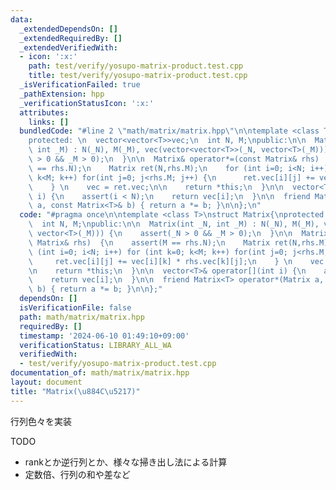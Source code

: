 ```yaml
---
data:
  _extendedDependsOn: []
  _extendedRequiredBy: []
  _extendedVerifiedWith:
  - icon: ':x:'
    path: test/verify/yosupo-matrix-product.test.cpp
    title: test/verify/yosupo-matrix-product.test.cpp
  _isVerificationFailed: true
  _pathExtension: hpp
  _verificationStatusIcon: ':x:'
  attributes:
    links: []
  bundledCode: "#line 2 \"math/matrix/matrix.hpp\"\n\ntemplate <class T>\nstruct Matrix{\n\
    protected: \n  vector<vector<T>>vec;\n  int N, M;\npublic:\n\n  Matrix(int _N,\
    \ int _M) : N(_N), M(_M), vec(vector<vector<T>>(_N, vector<T>(_M))) {\n    assert(_N\
    \ > 0 && _M > 0);\n  }\n\n  Matrix& operator*=(const Matrix& rhs)  {\n    assert(M\
    \ == rhs.N);\n    Matrix ret(N,rhs.M);\n    for (int i=0; i<N; i++) for (int k=0;\
    \ k<M; k++) for(int j=0; j<rhs.M; j++) {\n      ret.vec[i][j] += vec[i][k] * rhs.vec[k][j];\n\
    \    } \n    vec = ret.vec;\n\n    return *this;\n  }\n\n  vector<T>& operator[](int\
    \ i) {\n    assert(i < N);\n    return vec[i];\n  }\n\n  friend Matrix<T> operator*(Matrix\
    \ a, const Matrix<T>& b) { return a *= b; }\n\n};\n"
  code: "#pragma once\n\ntemplate <class T>\nstruct Matrix{\nprotected: \n  vector<vector<T>>vec;\n\
    \  int N, M;\npublic:\n\n  Matrix(int _N, int _M) : N(_N), M(_M), vec(vector<vector<T>>(_N,\
    \ vector<T>(_M))) {\n    assert(_N > 0 && _M > 0);\n  }\n\n  Matrix& operator*=(const\
    \ Matrix& rhs)  {\n    assert(M == rhs.N);\n    Matrix ret(N,rhs.M);\n    for\
    \ (int i=0; i<N; i++) for (int k=0; k<M; k++) for(int j=0; j<rhs.M; j++) {\n \
    \     ret.vec[i][j] += vec[i][k] * rhs.vec[k][j];\n    } \n    vec = ret.vec;\n\
    \n    return *this;\n  }\n\n  vector<T>& operator[](int i) {\n    assert(i < N);\n\
    \    return vec[i];\n  }\n\n  friend Matrix<T> operator*(Matrix a, const Matrix<T>&\
    \ b) { return a *= b; }\n\n};"
  dependsOn: []
  isVerificationFile: false
  path: math/matrix/matrix.hpp
  requiredBy: []
  timestamp: '2024-06-10 01:49:10+09:00'
  verificationStatus: LIBRARY_ALL_WA
  verifiedWith:
  - test/verify/yosupo-matrix-product.test.cpp
documentation_of: math/matrix/matrix.hpp
layout: document
title: "Matrix(\u884C\u5217)"
---
```


行列色々を実装

TODO
- rankとか逆行列とか、様々な掃き出し法による計算
- 定数倍、行列の和や差など

